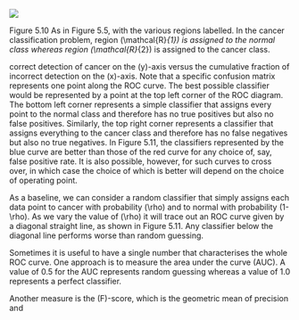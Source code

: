 ![](https://cdn.mathpix.com/cropped/2024_05_26_98bfcfce09fd11208616g-1.jpg?height=657&width=1275&top_left_y=214&top_left_x=254)

Figure 5.10 As in Figure 5.5, with the various regions labelled. In the cancer classification problem, region \(\mathcal{R}_{1}\) is assigned to the normal class whereas region \(\mathcal{R}_{2}\) is assigned to the cancer class.

correct detection of cancer on the \(y\)-axis versus the cumulative fraction of incorrect detection on the \(x\)-axis. Note that a specific confusion matrix represents one point along the ROC curve. The best possible classifier would be represented by a point at the top left corner of the ROC diagram. The bottom left corner represents a simple classifier that assigns every point to the normal class and therefore has no true positives but also no false positives. Similarly, the top right corner represents a classifier that assigns everything to the cancer class and therefore has no false negatives but also no true negatives. In Figure 5.11, the classifiers represented by the blue curve are better than those of the red curve for any choice of, say, false positive rate. It is also possible, however, for such curves to cross over, in which case the choice of which is better will depend on the choice of operating point.

As a baseline, we can consider a random classifier that simply assigns each data point to cancer with probability \(\rho\) and to normal with probability \(1-\rho\). As we vary the value of \(\rho\) it will trace out an ROC curve given by a diagonal straight line, as shown in Figure 5.11. Any classifier below the diagonal line performs worse than random guessing.

Sometimes it is useful to have a single number that characterises the whole ROC curve. One approach is to measure the area under the curve (AUC). A value of 0.5 for the AUC represents random guessing whereas a value of 1.0 represents a perfect classifier.

Another measure is the \(F\)-score, which is the geometric mean of precision and